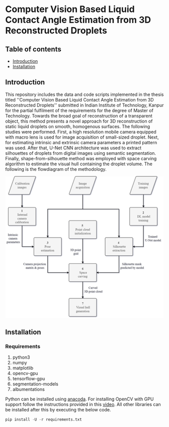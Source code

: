 # Computer Vision Based Liquid Contact Angle Estimation from 3D Reconstructed Droplets

## Table of contents
* [Introduction](#introduction)
* [Installation](#installation)

## Introduction <a name="introduction"></a>
This repository includes the data and code scripts implemented in the thesis titled ''Computer Vision Based Liquid Contact Angle Estimation from 3D Reconstructed Droplets'' submitted in Indian Institute of Technology, Kanpur for the partial fulfilment of the requirements for the degree of Master of Technology. Towards the broad goal of reconstruction of a transparent object, this method presents a novel approach for 3D reconstruction of static liquid droplets on smooth, homogenous surfaces. The following studies were performed. First, a high resolution mobile camera equipped with macro lens is used for image acquisition of small-sized droplet. Next, for estimating intrinsic and extrinsic camera parameters a printed pattern was used. After that, U-Net CNN architecture was used to extract silhouettes of droplets from digital images using semantic segmentation. Finally, shape-from-silhouette method was employed with space carving algorithm to estimate the visual hull containing the droplet volume. The following is the flowdiagram of the methodology.

<p align="center">
  <img src="https://github.com/rawakash66/Thesis_Akash_2022/blob/main/Carving%20methodology.png" width="600">
</p>

## Installation <a name="installation"></a>
### Requirements
1. python3
2. numpy
3. matplotlib
4. opencv-gpu
5. tensorflow-gpu
6. segmentation-models
7. albumentations

Python can be installed using [anacoda](https://www.anaconda.com/). For installing OpenCV with GPU support follow the instructions provided in this [video](https://www.youtube.com/watch?v=HsuKxjQhFU0). All other libraries can be installed after this by executing the below code.

```python
pip install -U -r requirements.txt
```
